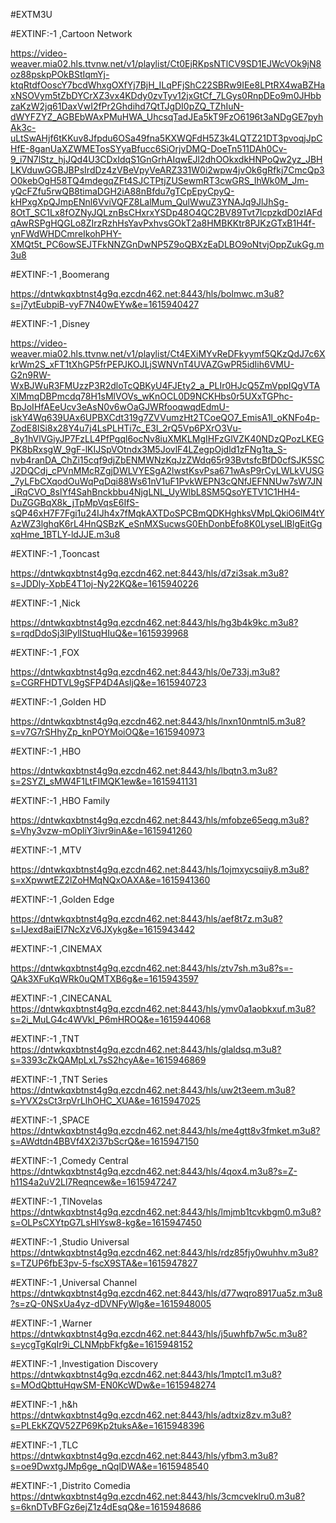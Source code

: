 
#EXTM3U

#EXTINF:-1 ,Cartoon Network

https://video-weaver.mia02.hls.ttvnw.net/v1/playlist/Ct0EjRKpsNTlCV9SD1EJWcVOk9jN8oz88pskpPOkBStIqmYj-ktqRtdfOoscY7bcdWhxgOXfYj7BjH_ILqPFjShC22SBRw9IEe8LPtRX4waBZHaxNSOVym5tZbDYCrXZ3vx4KDdy0zvTyv12jxGtCf_7LGys0RnpDEo9m0JHbbzaKzW2jq61DaxVwI2fPr2Ghdihd7QtTJgDI0pZQ_TZhIuN-dWYFZYZ_AGBEbWAxPMuHWA_UhcsqTadJEa5kT9FzO6196t3aNDgGE7pyhAk3c-uLtSwAHjf6tKKuv8Jfpdu6OSa49fna5KXWQFdH5Z3k4LQTZ21DT3pvoqjJpCHfE-8ganUaXZWMETosSYyaBfucc6SiOrjvDMQ-DoeTn511DAh0Cv-9_i7N7lStz_hjJQd4U3CDxIdqS1GnGrhAIqwEJl2dhOOkxdkHNPoQw2yz_JBHLKVduwGGBJBPsIrdDz4zVBeVpyVeARZ331W0i2wpw4jvOk6gRfkj7CmcQp3O0kebOgH58TQ4mdegqZFt4SJCTPtjZUSewmRT3cwGRS_IhWk0M_Jm-yQcFZfu5rwQB8timaDGH2iA88nBfdu7gTCpEpyCpyQ-kHPxgXpQJmpENnl6VviVQFZ8LalMum_QulWwuZ3YNAJq9JlJhSg-8OtT_SC1Lx8fOZNyJQLznBsCHxrxYSDp48O4QC2BV89Tvt7lcpzkdD0zIAFdqAwRSPgHQGLo8ZIrzRzhHsYavPxhvsGOkT2a8HMBKKtr8PJKzGTxB1H4f-ynFWdWHDCmreIkohPHY-XMQt5t_PC6owSEJTFkNNZGnDwNP5Z9oQBXzEaDLBO9oNtvjOppZukGg.m3u8

#EXTINF:-1 ,Boomerang

https://dntwkqxbtnst4g9q.ezcdn462.net:8443/hls/bolmwc.m3u8?s=j7ytEubpiB-vyF7N40wEYw&e=1615940427


#EXTINF:-1 ,Disney

https://video-weaver.mia02.hls.ttvnw.net/v1/playlist/Ct4EXiMYvReDFkyymf5QKzQdJ7c6XkrWm2S_xFT1tXhGP5frPEPJKOJLjSWNVnT4UVAZGwPR5idIih6VMU-G2n9RW-WxBJWuR3FMUzzP3R2dloTcQBKyU4FJEty2_a_PLIr0HJcQ5ZmVppIQgVTAXlMmqDBPmcdq78H1sMlVOVs_wKnOCL0D9NCKHbs0r5UXxTGPhc-BpJoIHfAEeUcv3eAsN0v6wOaGJWRfooqwqdEdmU-iskY4Wq639UAx6UPBXCdt319g7ZVVumzHt2TCoeQO7_EmisA1l_oKNFo4p-ZodE8ISi8x28Y4u7j4LsPLHTi7c_E3I_2rQ5Vp6PXrO3Vu-_8y1hVlVGiyJP7FzLL4PfPgql6ocNv8iuXMKLMgIHFzGlVZK40NDzQPozLKEGPK8bRxsgW_9gF-lKIJSpVOtndx3M5JovlF4LZegpOjdld1zFNg1ta_S-nvb4ranDA_ChZi15cqf9djZbENMWNzKqJzZWdq65r93BvtsfcBfD0cfSJK5SCJ2DQCdj_cPVnMMcRZgjDWLVYESgA2lwstKsvPsa671wAsP9rCyLWLkVUSG_7yLFbCXqodOuWqPqDqi88Ws61nV1uF1PvkWEPN3cQNfJEFNNUw7sW7JN_iRqCVO_8slYf4SahBnckbbu4NjgLNL_UyWlbL8SM5QsoYETV1C1HH4-DuZGGBqX8k_jTpMpVqsE6IfS-sQP46xH7F7Fgi1u24IJh4x7fMqkAXTDoSPCBmQDKHghksVMpLQkiO6lM4tYAzWZ3lghqK6rL4HnQSBzK_eSnMXSucwsG0EhDonbEfo8K0LyseLlBlgEitGgxqHme_1BTLY-ldJJE.m3u8

#EXTINF:-1 ,Tooncast

https://dntwkqxbtnst4g9q.ezcdn462.net:8443/hls/d7zi3sak.m3u8?s=JDDly-XpbE4T1oj-Ny22KQ&e=1615940226

#EXTINF:-1 ,Nick

https://dntwkqxbtnst4g9q.ezcdn462.net:8443/hls/hg3b4k9kc.m3u8?s=rqdDdoSj3lPylIStuqHIuQ&e=1615939968

#EXTINF:-1 ,FOX

https://dntwkqxbtnst4g9q.ezcdn462.net:8443/hls/0e733j.m3u8?s=CGRFHDTVL9gSFP4D4AsljQ&e=1615940723

#EXTINF:-1 ,Golden HD

https://dntwkqxbtnst4g9q.ezcdn462.net:8443/hls/lnxn10nmtnl5.m3u8?s=v7G7rSHhyZp_knPOYMoiOQ&e=1615940973


#EXTINF:-1 ,HBO

https://dntwkqxbtnst4g9q.ezcdn462.net:8443/hls/lbqtn3.m3u8?s=2SYZI_sMW4F1LtFIMQK1ew&e=1615941131


#EXTINF:-1 ,HBO Family

https://dntwkqxbtnst4g9q.ezcdn462.net:8443/hls/mfobze65eqg.m3u8?s=Vhy3vzw-mOpliY3ivr9inA&e=1615941260


#EXTINF:-1 ,MTV

https://dntwkqxbtnst4g9q.ezcdn462.net:8443/hls/1ojmxycsqiiy8.m3u8?s=xXpwwtEZ2lZoHMqNQxOAXA&e=1615941360

#EXTINF:-1 ,Golden Edge

https://dntwkqxbtnst4g9q.ezcdn462.net:8443/hls/aef8t7z.m3u8?s=IJexd8aiEI7NcXzV6JXykg&e=1615943442

#EXTINF:-1 ,CINEMAX

https://dntwkqxbtnst4g9q.ezcdn462.net:8443/hls/ztv7sh.m3u8?s=-QAk3XFuKqWRk0uQMTXB6g&e=1615943597

#EXTINF:-1 ,CINECANAL
https://dntwkqxbtnst4g9q.ezcdn462.net:8443/hls/ymv0a1aobkxuf.m3u8?s=2i_MuLG4c4WVkl_P6mHROQ&e=1615944068

#EXTINF:-1 ,TNT
https://dntwkqxbtnst4g9q.ezcdn462.net:8443/hls/glaldsq.m3u8?s=3393cZkQAMpLxL7sS2hcyA&e=1615946869

#EXTINF:-1 ,TNT Series
https://dntwkqxbtnst4g9q.ezcdn462.net:8443/hls/uw2t3eem.m3u8?s=YVX2sCt3rpVrLlhOHC_XUA&e=1615947025

#EXTINF:-1 ,SPACE
https://dntwkqxbtnst4g9q.ezcdn462.net:8443/hls/me4gtt8v3fmket.m3u8?s=AWdtdn4BBVf4X2i37bScrQ&e=1615947150

#EXTINF:-1 ,Comedy Central
https://dntwkqxbtnst4g9q.ezcdn462.net:8443/hls/4qox4.m3u8?s=Z-h11S4a2uV2Ll7Reqncew&e=1615947247

#EXTINF:-1 ,TlNovelas
https://dntwkqxbtnst4g9q.ezcdn462.net:8443/hls/lmjmb1tcvkbgm0.m3u8?s=OLPsCXYtpG7LsHlYsw8-kg&e=1615947450

#EXTINF:-1 ,Studio Universal
https://dntwkqxbtnst4g9q.ezcdn462.net:8443/hls/rdz85fjy0wuhhv.m3u8?s=TZUP6fbE3pv-5-fscX9STA&e=1615947827

#EXTINF:-1 ,Universal Channel
https://dntwkqxbtnst4g9q.ezcdn462.net:8443/hls/d77wqro8917ua5z.m3u8?s=zQ-0NSxUa4yz-dDVNFyWlg&e=1615948005

#EXTINF:-1 ,Warner
https://dntwkqxbtnst4g9q.ezcdn462.net:8443/hls/j5uwhfb7w5c.m3u8?s=ycgTgKqIr9i_CLNMpbFkfg&e=1615948152

#EXTINF:-1 ,Investigation Discovery
https://dntwkqxbtnst4g9q.ezcdn462.net:8443/hls/1mptcl1.m3u8?s=MOdQbttuHqwSM-EN0KcWDw&e=1615948274

#EXTINF:-1 ,h&h
https://dntwkqxbtnst4g9q.ezcdn462.net:8443/hls/adtxiz8zv.m3u8?s=PLEkKZQV52ZP69Kp2tuksA&e=1615948396

#EXTINF:-1 ,TLC
https://dntwkqxbtnst4g9q.ezcdn462.net:8443/hls/yfbm3.m3u8?s=oe9DwxtgJMp6ge_nQqlDWA&e=1615948540

#EXTINF:-1 ,Distrito Comedia
https://dntwkqxbtnst4g9q.ezcdn462.net:8443/hls/3cmcveklru0.m3u8?s=6knDTvBFGz6ejZ1z4dEsqQ&e=1615948686
